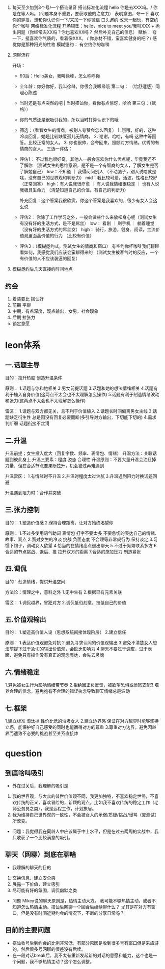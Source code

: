 ## 
1. 每天至少加到3个号/一个搭讪录音
    搭讪标准化流程
        hello 你是去XXX吗。/ 你是在等人吗。（问题本身不重要，要获取他的注意力）
        表明意图，夸一下   喜欢你的穿搭，想和你认识你一下/来加一下你微信
        口头邀约  改天一起玩，有空约你个咖啡
    网络标准化流程
        开场铺垫：hello，nice to meet you/我叫XXX  + 抛出问题（你经常去XX吗？你也喜欢XX吗？  然后补充自己的信息）
        赋格： 夸一下，挺喜欢你气质的，看着像XXX。 / 你身材不错，蛮喜欢健身的吧？/ 感觉你是那种阳光的性格
        模糊邀约： 有空约你的咖啡
2. 网聊流程

    开场：
    - 90后：Hello美女，我叫徐峰，怎么称呼你
    - 全年龄：你好你好，我叫徐峰，你很合我眼缘哦 
    第二句： （给舒适感）同理心陈述
    - 当时还是有点突然的吧  |  当时搭讪你，看你有点惊讶，哈哈
    第三句：（赋格））
    - 你的气质还是很吸引我的，所以当时打算认识下的哦
    - 筛选：（看看女生的情商，被别人夸赞会怎么回复）
            1. 哦哦，好的，这种冷淡回复，她是比较缺爱孤儿无情商。
            2. 谢谢，哈哈，有吗 这种中等回答。比较正常的女人。
            3. 你也很帅，会夸回来，照顾对方情绪。优秀的有情商的女人。
    三选一评估：
    - 评估1：
        不过我也很好奇，其他人一般会喜欢你什么优点呢，毕竟我还不了解你
        （测试女生的思维意识，是不是一个有智商的女人，了解女生是否了解她自己）
            low：不知道 ｜ 我得问问别人 （不动脑子，别人说啥就是啥，没有自己的世界观和判断力）
            mid：我比较可爱，活波，性格比较好 （正常回答）
            high：有人说我很疗愈 ｜ 有人说我情绪很稳定 ｜ 也有人说我极具生命力 （清楚知道自己的价值，有自己的判断力）
        
       补充回复：这个答案我很欣赏，你这个答案是我喜欢的，很少有女人会这么说

    - 评估2：
        你除了工作学习之外，一般会做些什么来放松身心呢（测试女生有没有好的生活方式，是不是屌丝）
            low： 看剧 ｜ 刷手机 ｜ 躺着睡觉 （没有好的生活方式的屌丝女）
            high： 骑行，旅游，健身，阅读，主流价值观里面高价值的行为 （比较有价值）
    - 评估3：（模糊邀约式，测试女生的情商和窗口）
        有空约你杯咖啡我们聊聊看如何，我感觉我们应该会蛮聊得来的 （测试女生被客气时的反应，一个有价值的人不应该装逼的回复）




3. 模糊邀约后几天直接约时间地点

## 约会
1. 着装要比 搭讪好
2. 前期 平聊
3. 中期，有点深度，观点输出，女男，社会现象
4. 后期 拉张力
5. 锁定意愿



# leon体系
## 一.话题主导

目的：拉升热度 创造升温条件

原则：
1.话题与你和她相关
2.男女前提话题
3.话题和她的想法情绪相关
4.话题有利于植入自身价值(这两点不太会也不太理解怎么操作)
5.话题有利于制造情绪波动和张力(这两点不太会也不太理解怎么操作)

雷区：
1.话题与双方都无关，且不利于价值植入
2.话题长时间偏离男女主线
3.话题缺乏衍生性 总是因没有回复必要而断(多引导对方输出，下切能下切的)
4.需求判断弱 话题衔接不丝滑
## 二.升温

升温前提；女生投入度大（回复字数、频率、表情包、情绪）
升温方法：关联话题到彼此身上
升温三要素：程度 姿态 合理性
升温原则：不要大量升温会油且掉力量，但在合适节点要果断拉升，机会错过再难遇到

升温雷区：
1.有情绪时不升温
2.升温时程度太过油腻
3.升温遇到阻力时换话题回避

升温遇到阻力时：合作并突破
## 三.张力控制

目的：
1.塑造价值感
2.保持合理距离，让对方始终渴望你

原则：
1.不过多使用语气助词 表情包 打字不要太多 不要急切的表达自己的情绪、故事、观点
2.面对女生的冷淡 挑战 负面态度 不合理等非常规行为 保持淡定
3.习惯下钩子，调动女人欲望
4.恰当的在情绪高点退出聊天
5.不过于频繁联系多方
6.合适的节点挑战、退后、推 拉开双方的距离
7.合适的施加压力 制造紧张
## 四.调侃

目的：创造情绪，提供升温空间

方法论：情理之中，意料之外
1.无中生有
2.根据已有元素关联

雷区：
1.调侃越界，冒犯对方
2.调侃低俗刻意，拉低自己的价值
## 五.价值观输出
目的：
1.塑造高价值人设（思想系统间接体现阶层）
2.建立信任

原则：
1.表达价值观避免对抗
2.避免寻求认同的价值观输出
3.避免不清楚女人想法前提下过于急切的输出价值观，会缺乏影响力
4.聊天不要过于调皮，过于表面，避免只有操作没有真正的观念表达，会失去灵魂
## 六.情绪稳定
1.避免被女生行为影响情绪带节奏
2.拒绝因正负反馈，被欲望恐惧或愤怒支配3.培养合理的信念，避免抱有不合理的错误执念导致聊天情绪总是波动
## 七.框架
1.建立标准 淘汰掉 性价比低的垃圾女人
2.建立边界感 保证在对方越界时能够坚持立场，能保护好自己感受的同时也能赢得对方的尊重
3.尊重对方边界，避免因越界而遭致不必要的挑战甚至关系直接炸


# question
## 到底啥叫吸引
- 外在过关后，我理解的吸引是 
1. 我的世界观，与大众的普世价值观不同，我更加独特，不喜欢稳定世俗，不喜欢传统的正义，喜欢冒险的，新颖的观点。比如我不喜欢传统的稳定工作（老师公务员之类），我是远程工作，计划旅居。
2. 我为维持自己世界观的一致性，不会被女人的示弱/质疑/挑战/谩骂（废测试）所改变。
- 问题：我觉得我在同龄人中应该属于中上水平，但是在过去两周的实战中，我只收获了一个比较满意的吸引。
## 聊天（网聊）到底在聊啥
- 我理解的聊天的目的
1. 交换信息，建立安全感
2. 展露一下价值，建立吸引
3. 尽可能有好的氛围，调侃幽默之类
- 问题
Mikey说的聊天原则是，热情主动大方。
我可能不够热情主动，或者不知道怎么热情主动。搭讪后网聊一个回合后继续聊什么？
尤其是在对方有窗口，但是没有时间近期约会的情况下，不断的分享日常吗？
## 目前的主要问题
- 搭讪收号后到约会的比例非常低，有部分原因是收到很多号有窗口但是来旅游的，然后很多号网聊的很差没有后续。
- 在一段对话break后，我不太有重新发起新的对话的意愿和能力，这个也是一个问题，我不够热情主动？这个怎么调整。